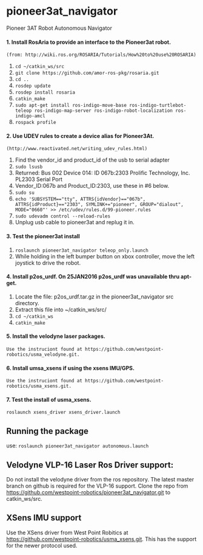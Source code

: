 # pioneer3at_navigator
Pioneer 3AT Robot Autonomous Navigator

#### 1. Install RosAria to provide an interface to the Pioneer3at robot. 
    (from: http://wiki.ros.org/ROSARIA/Tutorials/How%20to%20use%20ROSARIA)
1. `cd ~/catkin_ws/src`
2. `git clone https://github.com/amor-ros-pkg/rosaria.git`
3. `cd ..`
4. `rosdep update`
5. `rosdep install rosaria`
6. `catkin_make`
7. `sudo apt-get install ros-indigo-move-base ros-indigo-turtlebot-teleop ros-indigo-map-server ros-indigo-robot-localization ros-indigo-amcl`
8. `rospack profile`

#### 2. Use UDEV rules to create a device alias for Pioneer3At. 
    (http://www.reactivated.net/writing_udev_rules.html)
1. Find the vendor_id and product_id of the usb to serial adapter
2. `sudo lsusb`
3. Returned: Bus 002 Device 014: ID 067b:2303 Prolific Technology, Inc. PL2303 Serial Port
4. Vendor_ID:067b and Product_ID:2303, use these in #6 below.
5. `sudo su`
6. `echo 'SUBSYSTEM=="tty", ATTRS{idVendor}=="067b", ATTRS{idProduct}=="2303", SYMLINK+="pioneer", GROUP="dialout", MODE="0660"' >> /etc/udev/rules.d/99-pioneer.rules`
7. `sudo udevadm control --reload-rules`
8. Unplug usb cable to pioneer3at and replug it in.
    
#### 3. Test the pioneer3at install
1. `roslaunch pioneer3at_navigator teleop_only.launch`
2. While holding in the left bumper button on xbox controller, move the left joystick to drive the robot.
    
#### 4. Install p2os_urdf. On 25JAN2016 p2os_urdf was unavailable thru apt-get.
1. Locate the file: p2os_urdf.tar.gz in the pioneer3at_navigator src directory.
2. Extract this file into ~/catkin_ws/src/
3. `cd ~/catkin_ws`
4. `catkin_make` 

#### 5. Install the velodyne laser packages.
    Use the instruciont found at https://github.com/westpoint-robotics/usma_velodyne.git.
    
#### 6. Install umsa_xsens if using the xsens IMU/GPS. 
    Use the instruciont found at https://github.com/westpoint-robotics/usma_xsens.git.

#### 7. Test the install of usma_xsens.
`roslaunch xsens_driver xsens_driver.launch`

## Running the package
use:
`roslaunch pioneer3at_navigator autonomous.launch` 

## Velodyne VLP-16 Laser Ros Driver support:
Do not install the velodyne driver from the ros repository. The latest master branch on github is required for the VLP-16 support. Clone the repo from https://github.com/westpoint-robotics/pioneer3at_navigator.git to catkin_ws/src. 

## XSens IMU support
Use the XSens driver from West Point Robitics at https://github.com/westpoint-robotics/usma_xsens.git. This has the support for the newer protocol used.

